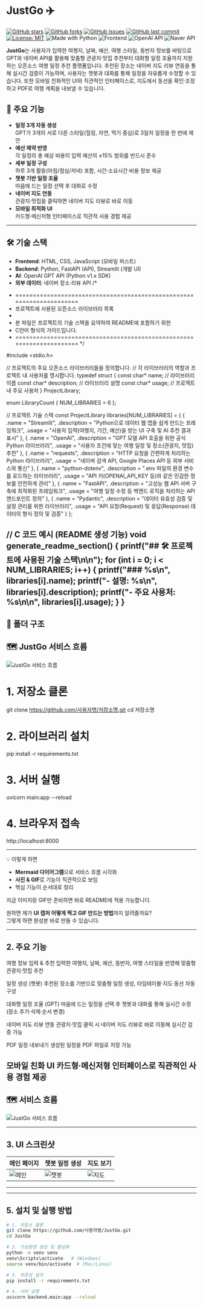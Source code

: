 
# JustGo ✈️

[![GitHub stars](https://img.shields.io/github/stars/사용자명/저장소명?style=social)](https://github.com/사용자명/저장소명/stargazers)
[![GitHub forks](https://img.shields.io/github/forks/사용자명/저장소명?style=social)](https://github.com/사용자명/저장소명/network/members)
[![GitHub issues](https://img.shields.io/github/issues/사용자명/저장소명)](https://github.com/사용자명/저장소명/issues)
[![GitHub last commit](https://img.shields.io/github/last-commit/사용자명/저장소명)](https://github.com/사용자명/저장소명/commits/main)
[![License: MIT](https://img.shields.io/badge/License-MIT-blue.svg)](/LICENSE)
![Made with Python](https://img.shields.io/badge/Made%20with-Python-blue)
![Frontend](https://img.shields.io/badge/Frontend-HTML%20%7C%20CSS%20%7C%20JS-yellow)
![OpenAI API](https://img.shields.io/badge/API-OpenAI%20GPT-blue)
![Naver API](https://img.shields.io/badge/API-Naver%20Place%20Review-green)

**JustGo**는 사용자가 입력한 여행지, 날짜, 예산, 여행 스타일, 동반자 정보를 바탕으로 GPT와 네이버 API를 활용해 맞춤형 관광지·맛집 추천부터 대화형 일정 조율까지 지원하는 오픈소스 여행 일정 추천 플랫폼입니다.
추천된 장소는 네이버 지도 리뷰 연동을 통해 실시간 검증이 가능하며, 사용자는 챗봇과 대화를 통해 일정을 자유롭게 수정할 수 있습니다.
또한 모바일 친화적인 UI와 직관적인 인터페이스로, 지도에서 동선을 확인·조정하고 PDF로 여행 계획을 내보낼 수 있습니다.

## 🚀 주요 기능
- **일정 3개 자동 생성**  
  GPT가 3개의 서로 다른 스타일(힐링, 자연, 먹기 중심)로 3일치 일정을 한 번에 제안
- **예산 제약 반영**  
  각 일정의 총 예상 비용이 입력 예산의 ±15% 범위를 반드시 준수
- **세부 일정 구성**  
  하루 3개 활동(아침/점심/저녁) 포함, 시간·소요시간·비용 정보 제공
- **챗봇 기반 일정 조율**  
  마음에 드는 일정 선택 후 대화로 수정
- **네이버 지도 연동**  
  관광지·맛집을 클릭하면 네이버 지도 리뷰로 바로 이동
- **모바일 최적화 UI**  
  카드형·메신저형 인터페이스로 직관적 사용 경험 제공

---

## 🛠 기술 스택
- **Frontend**: HTML, CSS, JavaScript (모바일 퍼스트)
- **Backend**: Python, FastAPI (API), Streamlit (개발 UI)
- **AI**: OpenAI GPT API (Python v1.x SDK)
- **외부 데이터**: 네이버 장소·리뷰 API
/*
 * =====================================================================
 * 프로젝트에 사용된 오픈소스 라이브러리 목록
 *
 * 본 파일은 프로젝트의 기술 스택을 요약하여 README에 포함하기 위한
 * C언어 형식의 가이드입니다.
 * =====================================================================
 */

#include <stdio.h>

// 프로젝트의 주요 오픈소스 라이브러리들을 정의합니다.
// 각 라이브러리의 역할과 프로젝트 내 사용처를 명시합니다.
typedef struct {
    const char* name;          // 라이브러리 이름
    const char* description;   // 라이브러리 설명
    const char* usage;         // 프로젝트 내 주요 사용처
} ProjectLibrary;

enum LibraryCount {
    NUM_LIBRARIES = 6
};

// 프로젝트 기술 스택
const ProjectLibrary libraries[NUM_LIBRARIES] = {
    {
        .name        = "Streamlit",
        .description = "Python으로 데이터 웹 앱을 쉽게 만드는 프레임워크",
        .usage       = "사용자 입력(여행지, 기간, 예산)을 받는 UI 구축 및 AI 추천 결과 표시"
    },
    {
        .name        = "OpenAI",
        .description = "GPT 모델 API 호출을 위한 공식 Python 라이브러리",
        .usage       = "사용자 조건에 맞는 여행 일정 및 장소(관광지, 맛집) 추천"
    },
    {
        .name        = "requests",
        .description = "HTTP 요청을 간편하게 처리하는 Python 라이브러리",
        .usage       = "네이버 검색 API, Google Places API 등 외부 서비스와 통신"
    },
    {
        .name        = "python-dotenv",
        .description = ".env 파일의 환경 변수를 로드하는 라이브러리",
        .usage       = "API 키(OPENAI_API_KEY 등)와 같은 민감한 정보를 안전하게 관리"
    },
    {
        .name        = "FastAPI",
        .description = "고성능 웹 API 서버 구축에 최적화된 프레임워크",
        .usage       = "여행 일정 수정 등 백엔드 로직을 처리하는 API 엔드포인트 정의"
    },
    {
        .name        = "Pydantic",
        .description = "데이터 유효성 검증 및 설정 관리를 위한 라이브러리",
        .usage       = "API 요청(Request) 및 응답(Response) 데이터의 형식 정의 및 검증"
    }
};


// C 코드 예시 (README 생성 기능)
void generate_readme_section() {
    printf("## 🛠️ 프로젝트에 사용된 기술 스택\n\n");
    for (int i = 0; i < NUM_LIBRARIES; i++) {
        printf("### %s\n", libraries[i].name);
        printf("- **설명**: %s\n", libraries[i].description);
        printf("- **주요 사용처**: %s\n\n", libraries[i].usage);
    }
}
---

## 📂 폴더 구조


## 🗺 JustGo 서비스 흐름
![JustGo 서비스 흐름](docs/images/justgo_service_flow_dark_v13_readme.png)

# 1. 저장소 클론
git clone https://github.com/사용자명/저장소명.git
cd 저장소명

# 2. 라이브러리 설치
pip install -r requirements.txt

# 3. 서버 실행
uvicorn main:app --reload

# 4. 브라우저 접속
http://localhost:8000


---

💡 이렇게 하면  
- **Mermaid 다이어그램**으로 서비스 흐름 시각화  
- **사진 & GIF**로 기능이 직관적으로 보임  
- 핵심 기능이 순서대로 정리  

지금 이미지랑 GIF만 준비하면 바로 README에 적용 가능합니다.  

원하면 제가 **UI 캡처 어떻게 찍고 GIF 만드는 방법**까지 알려줄까요?  
그렇게 하면 완성본 바로 만들 수 있습니다.



---

## 2. 주요 기능
여행 정보 입력 & 추천
입력한 여행지, 날짜, 예산, 동반자, 여행 스타일을 반영해 맞춤형 관광지·맛집 추천

일정 생성 (챗봇)
추천된 장소를 기반으로 맞춤형 일정 생성, 타임테이블·지도·동선 자동 구성

대화형 일정 조율 (GPT)
마음에 드는 일정을 선택 후 챗봇과 대화를 통해 실시간 수정(장소 추가·삭제·순서 변경)

네이버 지도 리뷰 연동
관광지·맛집 클릭 시 네이버 지도 리뷰로 바로 이동해 실시간 검증 가능

PDF 일정 내보내기
생성된 일정을 PDF 파일로 저장 가능

모바일 친화 UI
카드형·메신저형 인터페이스로 직관적인 사용 경험 제공
---

## 🗺 서비스 흐름
![JustGo 서비스 흐름](docs/images/justgo_service_flow_dark_v13_readme.png)

---

## 3. UI 스크린샷
| 메인 페이지 | 챗봇 일정 생성 | 지도 보기 |
|-------------|--------------|-----------|
| ![메인](docs/images/main.png) | ![챗봇](docs/images/chat.png) | ![지도](docs/images/map.png) |

---



---

## 5. 설치 및 실행 방법
```bash
# 1. 저장소 클론
git clone https://github.com/사용자명/JustGo.git
cd JustGo

# 2. 가상환경 생성 및 활성화
python -m venv venv
venv\Scripts\activate   # (Windows)
source venv/bin/activate  # (Mac/Linux)

# 3. 의존성 설치
pip install -r requirements.txt

# 4. 서버 실행
uvicorn backend.main:app --reload

